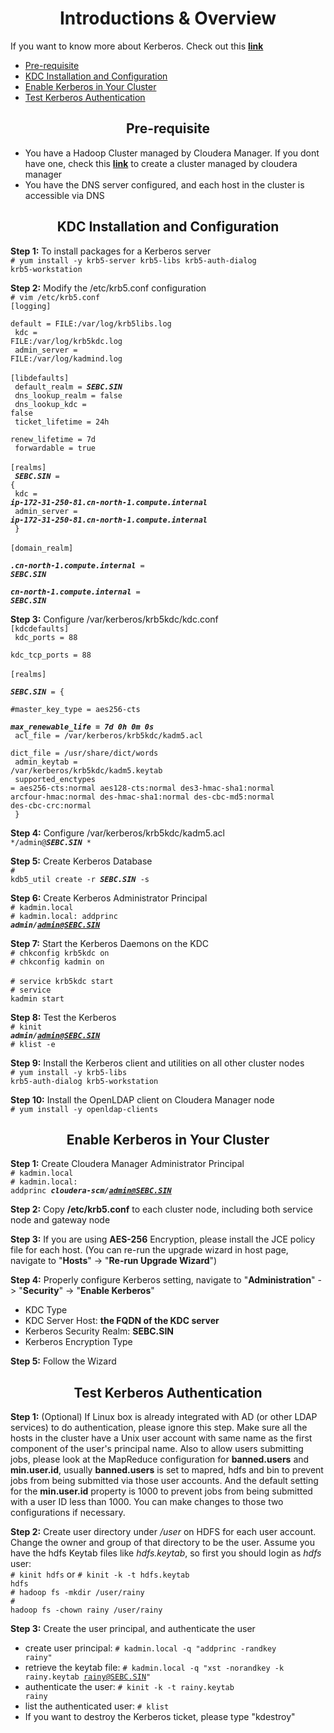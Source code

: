 # <center> Introductions & Overview </center>
If you want to know more about Kerberos. Check out this [**link**](https://access.redhat.com/documentation/en-US/Red_Hat_Enterprise_Linux/6/html/Managing_Smart_Cards/Using_Kerberos.html)<br>
* <a href="#intro_1"/> Pre-requisite
* <a href="#intro_2"/> KDC Installation and Configuration
* <a href="#intro_3"/> Enable Kerberos in Your Cluster
* <a href="#intro_4"/> Test Kerberos Authentication


## <center> <a name="intro_1"/> Pre-requisite
* You have a Hadoop Cluster managed by Cloudera Manager. If you dont have one, check this [**link**](https://github.com/rainy/cloudera-install-guide/blob/master/Cloudera%20Installation.md) to create a cluster managed by cloudera manager
* You have the DNS server configured, and each host in the cluster is accessible via DNS<p>


## <center> <a name="intro_2"/> KDC Installation and Configuration
**Step 1:** To install packages for a Kerberos server <br>
<code># yum install -y krb5-server krb5-libs krb5-auth-dialog krb5-workstation</code><p>

**Step 2:** Modify the /etc/krb5.conf configuration <br>
<code># vim /etc/krb5.conf</code><br>
<code>[logging]</code><br>
<code> default = FILE:/var/log/krb5libs.log</code><br>
<code> kdc = FILE:/var/log/krb5kdc.log</code><br>
<code> admin_server = FILE:/var/log/kadmind.log</code><br>
<br>
<code>[libdefaults]</code><br>
<code> default_realm = ***SEBC.SIN***</code><br>
<code> dns_lookup_realm = false</code><br>
<code> dns_lookup_kdc = false</code><br>
<code> ticket_lifetime = 24h</code><br>
<code> renew_lifetime = 7d</code><br>
<code> forwardable = true</code><br>
<br>
<code>[realms]</code><br>
<code> ***SEBC.SIN*** = {</code><br>
<code>  kdc = ***ip-172-31-250-81.cn-north-1.compute.internal***</code><br>
<code>  admin_server = ***ip-172-31-250-81.cn-north-1.compute.internal***</code><br>
<code> }</code><br>
<br>
<code>[domain_realm]</code><br>
<code> ***.cn-north-1.compute.internal*** = ***SEBC.SIN***</code><br>
<code> ***cn-north-1.compute.internal*** = ***SEBC.SIN***</code><p>

**Step 3:** Configure /var/kerberos/krb5kdc/kdc.conf<br>
<code>[kdcdefaults]</code><br>
<code> kdc_ports = 88</code><br>
<code> kdc_tcp_ports = 88</code><br>
<br>
<code>[realms]</code><br>
<code> ***SEBC.SIN*** = {</code><br>
<code>  #master_key_type = aes256-cts</code><br>
<code>  ***max_renewable_life = 7d 0h 0m 0s***</code><br>
<code>  acl_file = /var/kerberos/krb5kdc/kadm5.acl</code><br>
<code>  dict_file = /usr/share/dict/words</code><br>
<code>  admin_keytab = /var/kerberos/krb5kdc/kadm5.keytab</code><br>
<code>  supported_enctypes = aes256-cts:normal aes128-cts:normal des3-hmac-sha1:normal arcfour-hmac:normal des-hmac-sha1:normal des-cbc-md5:normal des-cbc-crc:normal</code><br>
<code> }</code><p>

**Step 4:** Configure /var/kerberos/krb5kdc/kadm5.acl<br>
<code>\*/admin@***SEBC.SIN***	\*</code><p>

**Step 5:** Create Kerberos Database<br>
<code># kdb5_util create -r ***SEBC.SIN*** -s</code><p>

**Step 6:** Create Kerberos Administrator Principal<br>
<code># kadmin.local</code><br>
<code># kadmin.local: addprinc ***admin/admin@SEBC.SIN***</code><p>

**Step 7:** Start the Kerberos Daemons on the KDC<br>
<code># chkconfig krb5kdc on </code><br>
<code># chkconfig kadmin on </code><br>
<code># service krb5kdc start</code><br>
<code># service kadmin start</code><p>

**Step 8:** Test the Kerberos<br>
<code># kinit ***admin/admin@SEBC.SIN***</code><br>
<code># klist -e</code><p>

**Step 9:** Install the Kerberos client and utilities on all other cluster nodes<br>
<code># yum install -y krb5-libs krb5-auth-dialog krb5-workstation</code><p>

**Step 10:** Install the OpenLDAP client on Cloudera Manager node<br>
<code># yum install -y openldap-clients</code><p>


## <center> <a name="intro_3"/> Enable Kerberos in Your Cluster
**Step 1:** Create Cloudera Manager Administrator Principal<br>
<code># kadmin.local</code><br>
<code># kadmin.local: addprinc ***cloudera-scm/admin@SEBC.SIN***</code><p>

**Step 2:** Copy **/etc/krb5.conf** to each cluster node, including both service node and gateway node<br>

**Step 3:** If you are using **AES-256** Encryption, please install the JCE policy file for each host. (You can re-run the upgrade wizard in host page, navigate to "**Hosts**" -> "**Re-run Upgrade Wizard**")<br>

**Step 4:** Properly configure Kerberos setting, navigate to "**Administration**" -> "**Security**" -> "**Enable Kerberos**"<br>
* KDC Type
* KDC Server Host: **the FQDN of the KDC server**
* Kerberos Security Realm: **SEBC.SIN**
* Kerberos Encryption Type

**Step 5:** Follow the Wizard<br>


## <center> <a name="intro_4"/> Test Kerberos Authentication
**Step 1:** (Optional) If Linux box is already integrated with AD (or other LDAP services) to do authentication, please ignore this step. Make sure all the hosts in the cluster have a Unix user account with same name as the first component of the user's principal name. Also to allow users submitting jobs, please look at the MapReduce configuration for **banned.users** and **min.user.id**, usually **banned.users** is set to mapred, hdfs and bin to prevent jobs from being submitted via those user accounts. And the default setting for the **min.user.id** property is 1000 to prevent jobs from being submitted with a user ID less than 1000. You can make changes to those two configurations if necessary.<br>

**Step 2:** Create user directory under */user* on HDFS for each user account. Change the owner and group of that directory to be the user. Assume you have the hdfs Keytab files like *hdfs.keytab*, so first you should login as *hdfs* user:<br>
<code># kinit hdfs</code> or <code># kinit -k -t hdfs.keytab hdfs</code><br>
<code># hadoop fs -mkdir /user/rainy</code><br>
<code># hadoop fs -chown rainy /user/rainy</code><p>

**Step 3:** Create the user principal, and authenticate the user<br>
* create user principal: <code># kadmin.local -q "addprinc -randkey rainy"</code><br>
* retrieve the keytab file: <code># kadmin.local -q "xst -norandkey -k rainy.keytab rainy@SEBC.SIN"</code><br>
* authenticate the user: <code># kinit -k -t rainy.keytab rainy</code><br>
* list the authenticated user: <code># klist</code><br>
* If you want to destroy the Kerberos ticket, please type "kdestroy"<p>












